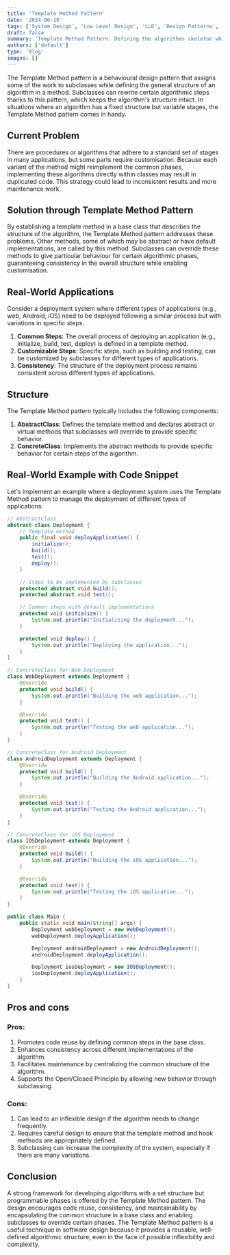 ```yaml
---
title: 'Template Method Pattern'
date: '2024-06-18'
tags: ['System Design', 'Low Level Design', 'LLD', 'Design Patterns', 'Behavioral Design Pattern']
draft: false
summary: 'Template Method Pattern: Defining the algorithms skeleton while allowing step-specific customization.'
authors: ['default']
type: 'Blog'
images: []
---
```


The Template Method pattern is a behavioural design pattern that assigns some of the work to subclasses while defining the general structure of an algorithm in a method. Subclasses can rewrite certain algorithmic steps thanks to this pattern, which keeps the algorithm's structure intact. In situations where an algorithm has a fixed structure but variable stages, the Template Method pattern comes in handy.

## Current Problem

There are procedures or algorithms that adhere to a standard set of stages in many applications, but some parts require customisation. Because each variant of the method might reimplement the common phases, implementing these algorithms directly within classes may result in duplicated code. This strategy could lead to inconsistent results and more maintenance work.

## Solution through Template Method Pattern

By establishing a template method in a base class that describes the structure of the algorithm, the Template Method pattern addresses these problems. Other methods, some of which may be abstract or have default implementations, are called by this method. Subclasses can override these methods to give particular behaviour for certain algorithmic phases, guaranteeing consistency in the overall structure while enabling customisation.

## Real-World Applications

Consider a deployment system where different types of applications (e.g., web, Android, iOS) need to be deployed following a similar process but with variations in specific steps.

1. **Common Steps**: The overall process of deploying an application (e.g., initialize, build, test, deploy) is defined in a template method.
2. **Customizable Steps**: Specific steps, such as building and testing, can be customized by subclasses for different types of applications.
3. **Consistency**: The structure of the deployment process remains consistent across different types of applications.

## Structure

The Template Method pattern typically includes the following components:

1. **AbstractClass**: Defines the template method and declares abstract or virtual methods that subclasses will override to provide specific behavior.
2. **ConcreteClass**: Implements the abstract methods to provide specific behavior for certain steps of the algorithm.

## Real-World Example with Code Snippet

Let's implement an example where a deployment system uses the Template Method pattern to manage the deployment of different types of applications:

```Java
// AbstractClass
abstract class Deployment {
    // Template method
    public final void deployApplication() {
        initialize();
        build();
        test();
        deploy();
    }

    // Steps to be implemented by subclasses
    protected abstract void build();
    protected abstract void test();

    // Common steps with default implementations
    protected void initialize() {
        System.out.println("Initializing the deployment...");
    }

    protected void deploy() {
        System.out.println("Deploying the application...");
    }
}

// ConcreteClass for Web Deployment
class WebDeployment extends Deployment {
    @Override
    protected void build() {
        System.out.println("Building the web application...");
    }

    @Override
    protected void test() {
        System.out.println("Testing the web application...");
    }
}

// ConcreteClass for Android Deployment
class AndroidDeployment extends Deployment {
    @Override
    protected void build() {
        System.out.println("Building the Android application...");
    }

    @Override
    protected void test() {
        System.out.println("Testing the Android application...");
    }
}

// ConcreteClass for iOS Deployment
class IOSDeployment extends Deployment {
    @Override
    protected void build() {
        System.out.println("Building the iOS application...");
    }

    @Override
    protected void test() {
        System.out.println("Testing the iOS application...");
    }
}
```

```Java
public class Main {
    public static void main(String[] args) {
        Deployment webDeployment = new WebDeployment();
        webDeployment.deployApplication();

        Deployment androidDeployment = new AndroidDeployment();
        androidDeployment.deployApplication();

        Deployment iosDeployment = new IOSDeployment();
        iosDeployment.deployApplication();
    }
}
```

## Pros and cons

### Pros:

1. Promotes code reuse by defining common steps in the base class.
2. Enhances consistency across different implementations of the algorithm.
3. Facilitates maintenance by centralizing the common structure of the algorithm.
4. Supports the Open/Closed Principle by allowing new behavior through subclassing.

### Cons:

1. Can lead to an inflexible design if the algorithm needs to change frequently.
2. Requires careful design to ensure that the template method and hook methods are appropriately defined.
3. Subclassing can increase the complexity of the system, especially if there are many variations.

## Conclusion

A strong framework for developing algorithms with a set structure but programmable phases is offered by the Template Method pattern. The design encourages code reuse, consistency, and maintainability by encapsulating the common structure in a base class and enabling subclasses to override certain phases. The Template Method pattern is a useful technique in software design because it provides a reusable, well-defined algorithmic structure, even in the face of possible inflexibility and complexity.
